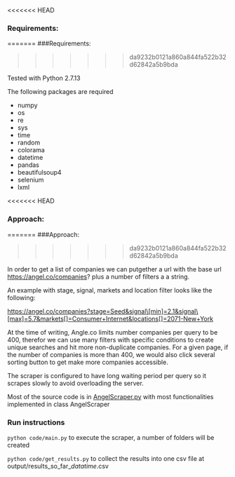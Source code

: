 <<<<<<< HEAD
### Requirements:
=======
###Requirements:
>>>>>>> da9232b0121a860a844fa522b32d62842a5b9bda

Tested with Python 2.7.13

The following packages are required
* numpy
* os
* re
* sys
* time
* random
* colorama
* datetime
* pandas
* beautifulsoup4
* selenium
* lxml

<<<<<<< HEAD
### Approach:
=======
###Approach:
>>>>>>> da9232b0121a860a844fa522b32d62842a5b9bda

In order to get a list of companies we can putgether a url with the base url https://angel.co/companies? 
plus a number of filters a a string.

An example with stage, signal, markets and location filter looks like the following:

https://angel.co/companies?stage=Seed&signal\[min]=2.1&signal\[max]=5.7&markets[]=Consumer+Internet&locations[]=2071-New+York

At the time of writing, Angle.co limits number companies per query to be 400, 
therefor we can use many filters with specific conditions to create unique searches and 
hit more non-duplicate companies. For a given page, if the number of companies is more than 400, we would also
click several sorting button to get make more companies accessible.

The scraper is configured to have long waiting period per query so it scrapes slowly
 to avoid overloading the server.
 
Most of the source code is in [AngelScraper.py](code/AngelScraper.py) with most functionalities implemented
in class AngelScraper

### Run instructions

```python code/main.py``` to execute the scraper, a number of folders will be created

```python code/get_results.py``` to collect the results into one csv file at output/results_so_far_$datatime$.csv
